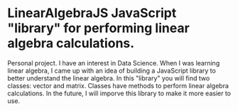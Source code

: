 # LinearAlgebraJS JavaScript "library" for performing linear algebra calculations.

Personal project. I have an interest in Data Science. When I was learning linear algebra, I came up with an idea of building a JavaScript library to better understand the linear algebra. In this "library" you will find two classes: vector and matrix. Classes have methods to perform linear algebra calculations. In the future, I will imporve this library to make it more easier to use. 
